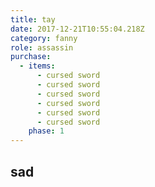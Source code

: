 ```yaml
---
title: tay
date: 2017-12-21T10:55:04.218Z
category: fanny
role: assassin
purchase:
  - items:
      - cursed sword
      - cursed sword
      - cursed sword
      - cursed sword
      - cursed sword
      - cursed sword
    phase: 1
---
```

## sad
